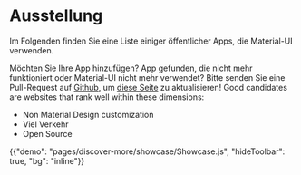 # Ausstellung

<p class="description">Im Folgenden finden Sie eine Liste einiger öffentlicher Apps, die Material-UI verwenden.</p>

Möchten Sie Ihre App hinzufügen? App gefunden, die nicht mehr funktioniert oder Material-UI nicht mehr verwendet? Bitte senden Sie eine Pull-Request auf [Github](https://github.com/mui-org/material-ui), um [diese Seite](https://github.com/mui-org/material-ui/blob/master/docs/src/pages/discover-more/showcase/appList.js) zu aktualisieren! Good candidates are websites that rank well within these dimensions:

- Non Material Design customization
- Viel Verkehr
- Open Source

{{"demo": "pages/discover-more/showcase/Showcase.js", "hideToolbar": true, "bg": "inline"}}
